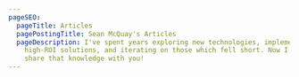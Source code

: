 ```yaml
---
pageSEO:
  pageTitle: Articles
  pagePostingTitle: Sean McQuay's Articles
  pageDescription: I've spent years exploring new technologies, implementing
    high-ROI solutions, and iterating on those which fell short. Now I'd like to
    share that knowledge with you!
---
```

